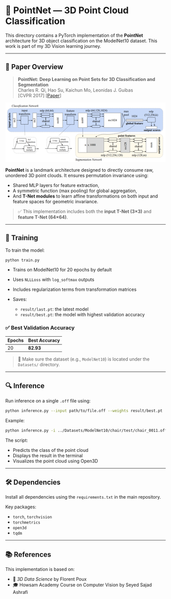 # 🔷 PointNet — 3D Point Cloud Classification

This directory contains a PyTorch implementation of the **PointNet** architecture for 3D object classification on the ModelNet10 dataset. This work is part of my 3D Vision learning journey.

---

## 📘 Paper Overview

> **PointNet: Deep Learning on Point Sets for 3D Classification and Segmentation**  
> Charles R. Qi, Hao Su, Kaichun Mo, Leonidas J. Guibas  
> [CVPR 2017] [[Paper](https://arxiv.org/abs/1612.00593)]

![Architecture of PCT](Images/pointnet.png)

**PointNet** is a landmark architecture designed to directly consume raw, unordered 3D point clouds. It ensures permutation invariance using:
- Shared MLP layers for feature extraction,
- A symmetric function (max pooling) for global aggregation,
- And **T-Net modules** to learn affine transformations on both input and feature spaces for geometric invariance.

> ✅ This implementation includes both the **input T-Net (3×3)** and **feature T-Net (64×64)**.

---

## 🚀 Training

To train the model:

```bash
python train.py
```

* Trains on ModelNet10 for 20 epochs by default
* Uses `NLLLoss` with `log_softmax` outputs
* Includes regularization terms from transformation matrices
* Saves:

  * `result/last.pt`: the latest model
  * `result/best.pt`: the model with highest validation accuracy

### ✅ Best Validation Accuracy

| Epochs | Best Accuracy |
| ------ | ------------- |
| 20     | **82.93**    |

> 📂 Make sure the dataset (e.g., `ModelNet10`) is located under the `Datasets/` directory.

---

## 🔍 Inference

Run inference on a single `.off` file using:

```bash
python inference.py --input path/to/file.off --weights result/best.pt
```

Example:

```bash
python inference.py -i ../Datasets/ModelNet10/chair/test/chair_0011.off
```

The script:

* Predicts the class of the point cloud
* Displays the result in the terminal
* Visualizes the point cloud using Open3D

---

## 🛠️ Dependencies

Install all dependencies using the `requirements.txt` in the main repository.

Key packages:

* `torch`, `torchvision`
* `torchmetrics`
* `open3d`
* `tqdm`

---

## 📚 References

This implementation is based on:

* 📘 *3D Data Science* by Florent Poux
* 🎓 Howsam Academy Course on Computer Vision by Seyed Sajad Ashrafi
